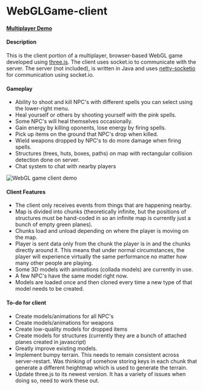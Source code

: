 WebGLGame-client
================

#### [Multiplayer Demo](http://www.youtube.com/watch?v=P07f2FKpRB8) ####

#### Description ####
This is the client portion of a multiplayer, browser-based WebGL game developed using [three.js](https://github.com/mrdoob/three.js/). The client uses socket.io to communicate with the server. The server (not included), is written in Java and uses [netty-socketio](https://github.com/mrniko/netty-socketio) for communication using socket.io.

#### Gameplay ####
* Ability to shoot and kill NPC's with different spells you can select using the lower-right menu.
* Heal yourself or others by shooting yourself with the pink spells.
* Some NPC's will heal themselves occasionally.
* Gain energy by killing oponents, lose energy by firing spells.
* Pick up items on the ground that NPC's drop when killed.
* Wield weapons dropped by NPC's to do more damage when firing spells.
* Structures (trees, huts, boxes, paths) on map with rectangular collision detection done on server.
* Chat system to chat with nearby players

![WebGL game client demo](http://i.imgur.com/pyRWa4g.jpg "Gameplay")


#### Client Features ####
* The client only receives events from things that are happening nearby.
 * Map is divided into chunks (theoretically infinite, but the positions of structures must be hand-coded in so an infinite map is currently just a bunch of empty green planes).
 * Chunks load and unload depending on where the player is moving on the map.
 * Player is sent data only from the chunk the player is in and the chunks directly around it. This means that under normal circumstances, the player will experience virtually the same performance no matter how many other people are playing.
* Some 3D models with animations (collada models) are currently in use.
 * A few NPC's have the same model right now.
 * Models are loaded once and then cloned every time a new type of that model needs to be created.

#### To-do for client ####
* Create models/animations for all NPC's
* Create models/animations for weapons
* Create low-quality models for dropped items
* Create models for structures (currently they are a bunch of attached planes created in javascript)
* Greatly improve existing models.
* Implement bumpy terrain. This needs to remain consistent across server-restart. Was thinking of somehow storing keys in each chunk that generate a different heightmap which is used to generate the terrain.
* Update three.js to its newest version. It has a variety of issues when doing so, need to work these out.
